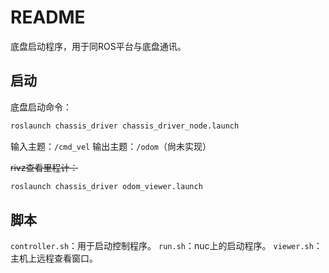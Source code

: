 
# README

底盘启动程序，用于同ROS平台与底盘通讯。

## 启动

底盘启动命令：

```sh
roslaunch chassis_driver chassis_driver_node.launch
```

输入主题：`/cmd_vel`
输出主题：`/odom`（尙未实现）

~~rivz查看里程计：~~

```sh
roslaunch chassis_driver odom_viewer.launch
```

## 脚本

`controller.sh`：用于启动控制程序。
`run.sh`：nuc上的启动程序。
`viewer.sh`：主机上远程查看窗口。